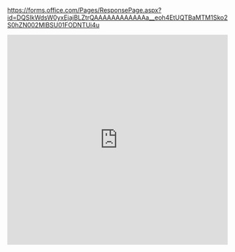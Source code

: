https://forms.office.com/Pages/ResponsePage.aspx?id=DQSIkWdsW0yxEjajBLZtrQAAAAAAAAAAAAa__eoh4EtUQTBaMTM1Sko2S0hZN002MlBSU01FODNTUi4u

<iframe width="640px" height= "480px" src= "https://forms.office.com/Pages/ResponsePage.aspx?id=DQSIkWdsW0yxEjajBLZtrQAAAAAAAAAAAAa__eoh4EtUQTBaMTM1Sko2S0hZN002MlBSU01FODNTUi4u&embed=true" frameborder= "0" marginwidth= "0" marginheight= "0" style= "border: none; max-width:100%; max-height:100vh" allowfullscreen webkitallowfullscreen mozallowfullscreen msallowfullscreen> </iframe>